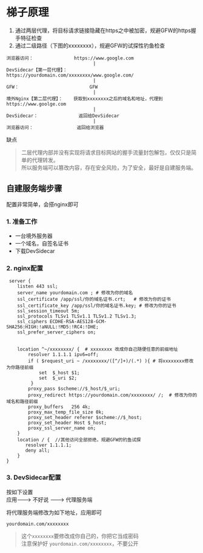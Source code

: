 # 梯子原理

1. 通过两层代理，将目标请求链接隐藏在https之中被加密，规避GFW的https握手特征检查
2. 通过二级路径（下图的xxxxxxxx），规避GFW的试探性钓鱼检查

```
浏览器访问：               https://www.google.com    
                                |
DevSidecar【第一层代理】：  https://yourdomain.com/xxxxxxxx/www.google.com/
                                |
GFW：                          GFW
                                |
境外Nginx【第二层代理】：    获取到xxxxxxxx之后的域名和地址，代理到https://www.goolge.com
                                |
DevSidecar：               返回给DevSidecar
                                |
浏览器访问：                返回给浏览器

```


缺点
> 二层代理内部并没有实现将请求目标网站的握手流量封包解包，仅仅只是简单的代理转发。      
> 所以服务端可以篡改内容，存在安全风险，为了安全，最好是自建服务端。

## 自建服务端步骤
配置非常简单，会搭nginx即可

###  1. 准备工作
* 一台境外服务器
* 一个域名，自签名证书
* 下载DevSidecar

### 2. nginx配置
```
 server {
    listen 443 ssl;  
    server_name yourdomain.com ; # 修改为你的域名
    ssl_certificate /app/ssl/你的域名证书.crt;   # 修改为你的证书
    ssl_certificate_key /app/ssl/你的域名证书.key; # 修改为你的证书
    ssl_session_timeout 5m;
    ssl_protocols TLSv1 TLSv1.1 TLSv1.2 TLSv1.3;
    ssl_ciphers ECDHE-RSA-AES128-GCM-SHA256:HIGH:!aNULL:!MD5:!RC4:!DHE;
    ssl_prefer_server_ciphers on;
    
   
    location ^~/xxxxxxxx/ {  # xxxxxxxx 改成你自己随便任意的前缀地址
        resolver 1.1.1.1 ipv6=off;
        if ( $request_uri ~ /xxxxxxxx/([^/]+)/(.*) ){ # 将xxxxxxxx修改为你路径前缀
            set  $_host $1;
            set  $_uri $2;
         }
        proxy_pass $scheme://$_host/$_uri;
        proxy_redirect https://yourdomain.com/xxxxxxxx/ /;  # 修改为你的域名和路径前缀
        proxy_buffers   256 4k;
        proxy_max_temp_file_size 0k;
        proxy_set_header referer $scheme://$_host;
        proxy_set_header Host $_host;
        proxy_ssl_server_name on;
    }
    location / {  //其他访问全部拒绝，规避GFW的钓鱼试探
       resolver 1.1.1.1;
       deny all;
    }
}
```
### 3. DevSidecar配置
按如下设置       
应用---> 不好说 ---> 代理服务端    

将代理服务端修改为如下地址，应用即可
```
yourdomain.com/xxxxxxxx
```

> 这个`xxxxxxxx`要修改成你自己的，你把它当成密码     
> 注意保护好 `yourdomain.com/xxxxxxxx`，不要公开
